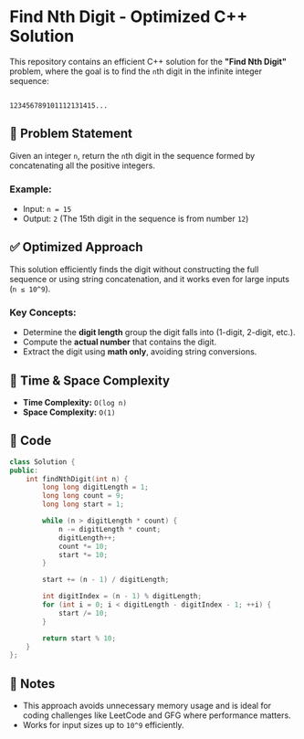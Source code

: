
# Find Nth Digit - Optimized C++ Solution

This repository contains an efficient C++ solution for the **"Find Nth Digit"** problem, where the goal is to find the `n`th digit in the infinite integer sequence:

```

123456789101112131415...

````

## 🧠 Problem Statement

Given an integer `n`, return the `n`th digit in the sequence formed by concatenating all the positive integers.

### Example:
- Input: `n = 15`
- Output: `2` (The 15th digit in the sequence is from number `12`)

## ✅ Optimized Approach

This solution efficiently finds the digit without constructing the full sequence or using string concatenation, and it works even for large inputs (`n ≤ 10^9`).

### Key Concepts:
- Determine the **digit length** group the digit falls into (1-digit, 2-digit, etc.).
- Compute the **actual number** that contains the digit.
- Extract the digit using **math only**, avoiding string conversions.

## 🚀 Time & Space Complexity

- **Time Complexity:** `O(log n)`
- **Space Complexity:** `O(1)`

## 📄 Code

```cpp
class Solution {
public:
    int findNthDigit(int n) {
        long long digitLength = 1;
        long long count = 9;
        long long start = 1;

        while (n > digitLength * count) {
            n -= digitLength * count;
            digitLength++;
            count *= 10;
            start *= 10;
        }

        start += (n - 1) / digitLength;

        int digitIndex = (n - 1) % digitLength;
        for (int i = 0; i < digitLength - digitIndex - 1; ++i) {
            start /= 10;
        }

        return start % 10;
    }
};
````

## 📌 Notes

* This approach avoids unnecessary memory usage and is ideal for coding challenges like LeetCode and GFG where performance matters.
* Works for input sizes up to `10^9` efficiently.

